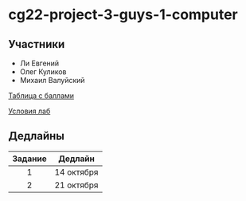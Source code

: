 # cg22-project-3-guys-1-computer
## Участники

* Ли Евгений
* Олег Куликов
* Михаил Валуйский


[Таблица с баллами](https://docs.google.com/spreadsheets/d/1VGPpYPoO_9weL0fi0iVDaSJzbuSl-dXm-6g_coLhhFQ/edit)


[Условия лаб](https://docs.google.com/document/d/18vZHobQ0sUQ5i9SJ37konNfA_vhtcnIh6Tj79oa35-s/edit)

## Дедлайны

Задание  | Дедлайн
:-------:|:-------:
1        |14 октября
2        |21 октября
